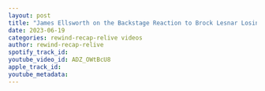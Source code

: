 ```yaml
---
layout: post
title: "James Ellsworth on the Backstage Reaction to Brock Lesnar Losing to Goldberg at Survivor Series 2016"
date: 2023-06-19
categories: rewind-recap-relive videos
author: rewind-recap-relive
spotify_track_id: 
youtube_video_id: ADZ_OWtBcU8
apple_track_id: 
youtube_metadata: 
---
```

